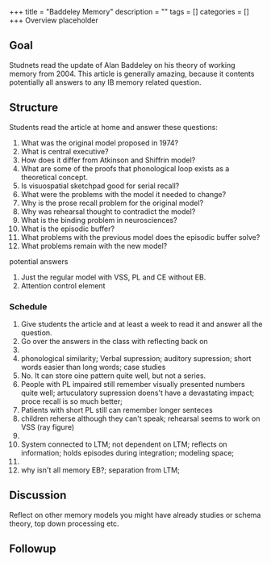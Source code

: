 +++
title = "Baddeley Memory"
description = ""
tags = []
categories = []
+++
Overview placeholder

## Goal
Studnets read the update of Alan Baddeley on his theory of working memory from 2004. This article is generally amazing, because it contents potentially all answers to any IB memory related question.

## Structure
Students read the article at home and answer these questions:

1. What was the original model proposed in 1974? 
2. What is central executive?
3. How does it differ from Atkinson and Shiffrin model?
4. What are some of the proofs that phonological loop exists as a theoretical concept.
5. Is visuospatial sketchpad good for serial recall?
6. What were the problems with the model it needed to change? 
7. Why is the prose recall problem for the original model?
8. Why was rehearsal thought to contradict the model?
9. What is the binding problem in neurosciences?
10. What is the episodic buffer? 
11. What problems with the previous model does the episodic buffer solve?
12. What problems remain with the new model?

potential answers
1. Just the regular model with VSS, PL and CE without EB.
2. Attention control element

### Schedule
1. Give students the article and at least a week to read it and answer all the question.
2. Go over the answers in the class with reflecting back on 
3. 
4. phonological similarity; Verbal supression; auditory supression; short words easier than long words; case studies
5. No. It can store oine pattern quite well, but not a series.
6. People with PL impaired still remember visually presented numbers quite well; artuculatory supression doens't have a devastating impact; proce recall is so much better;
7. Patients with short PL still can remember longer senteces
8. children reherse although they can't speak; rehearsal seems to work on VSS (ray figure)
9. 
10. System connected to LTM; not dependent on LTM; reflects on information; holds episodes during integration; modeling space; 
11. 
12. why isn't all memory EB?; separation from LTM; 

## Discussion
Reflect on other memory models you might have already studies or schema theory, top down processing etc. 

## Followup

